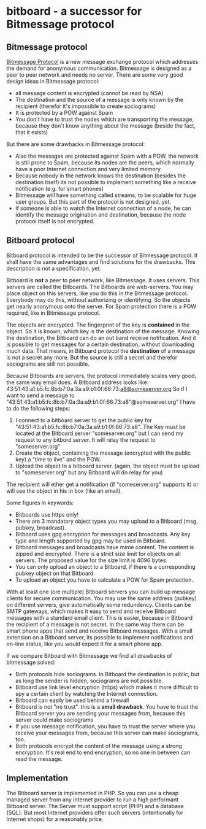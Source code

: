 bitboard - a successor for Bitmessage protocol
==============================================

Bitmessage protocol
-------------------

[Bitmessage Protocol](https://bitmessage.org) is a new message exchange protocol which addresses the demand for anonymous communication.
Bitmessage is designed as a peer to peer network and needs no server.
There are some very good design ideas in Bitmessage protocol:

- all message content is encrypted (cannot be read by NSA)
- The destination and the source of a message is only known by the recipient (therefor it's impossible to create sociograms)
- It is protected by a POW against Spam
- You don't have to trust the nodes which are transporting the message, because they don't know anything about the message (beside the fact, that it exists)

But there are some drawbacks in Bitmessage protocol:

- Also the messages are protected against Spam with a POW, the network is still prone to Spam, because its nodes are the peers, which normally have a poor Internet connection and very limited memory.
- Because nobody in the network knows the destination (besides the destination itself) its not possible to implement something like a receive notification (e.g. for smart phones)
- Bitmessage will have something called streams, to be scalable for huge user groups. But this part of the protocol is not designed, yet.
- if someone is able to watch the Internet connection of a node, he can identify the message origination and destination, because the node protocol itself is not encrypted.

Bitboard protocol
-----------------

Bitboard protocol is intended to be the successor of Bitmessage protocol. It shall have the same advantages and find solutions for the drawbacks.
This description is not a specification, yet.

Bitboard is **not** a peer to peer network, like Bitmessage. It uses servers. This servers are called the Bitboards.
The Bitboards are web-servers. You may place object on this servers, like you do this in the Bitmessage protocol. Everybody may do this, without authorizing or identifying.
So the objects get nearly anonymous onto the server. For Spam protection there is a POW required, like in Bitmessage protocol.

The objects are encrypted. The fingerprint of the key is **contained** in the object. So it is known, which key is the destination of the message. 
Knowing the destination, the Bitboard can do an out band receive notification. And it is possible to get messages for a certain destination, without downloading much data.
That means, in Bitboard protocol the **destination** of a message is not a secret any more. But the source is still a secret and therefor sociograms are still not possible.

Because Bitboards are servers, the protocol immediately scales very good, the same way email does. A Bitboard address looks like: 43:51:43:a1:b5:fc:8b:b7:0a:3a:a9:b1:0f:66:73:a8@someserver.org
So if I want to send a message to "43:51:43:a1:b5:fc:8b:b7:0a:3a:a9:b1:0f:66:73:a8"@someserver.org" I have to do the following steps:

1. I connect to a bitboard server to get the public key for "43:51:43:a1:b5:fc:8b:b7:0a:3a:a9:b1:0f:66:73:a8". The Key must be located at the Bitboard server "someserver.org" but I can send my request to any bitbord server. It will relay the request to "someserver.org"
2. Create the object, containing the message (encrypted with the public key) a "time to live" and the POW.
3. Upload the object to a bitboard server. (again, the object must be upload to "someserver.org" but any Bitboard will do relay for you)

The recipient will ether get a notification (if "someserver.org" supports it) or will see the object in his in box (like an email).

Some figures in keywords:

* Bitboards use https only!
* There are 3 mandatory object types you may upload to a Bitboard (msg, pubkey, broadcast).
* Bitboard uses gpg encryption for messages and broadcasts. Any key type and length supported by gpg may be used in Bitboard.
* Bitboard messages and broadcasts have mime content. The content is zipped and encrypted. There is a strict size limit for objects on all servers. The proposed value for the size limit is 4096 bytes.
* You can only upload an object to a Bitboard, if there is a corresponding pubkey object on that Bitboard.
* To upload an object you have to calculate a POW for Spam protection.

With at least one (ore multiple) Bitboard servers you can build up message clients for secure communication. You may use the same address (pubkey) on different servers, give automatically some redundency.
Clients can be SMTP gateways, which makes it easy to send and receive Bitboard messages with a standard email client. This is easier, because in Bitboard the recipient of a message is not secret.
In the same way there can be smart phone apps that send and receive Bitboard messages. With a small extension on a Bitboard server, its possible to implement notifications and
on-line status, like you would expect it for a smart phone app.

If we compare Bitboard with Bitmessage we find all drawbacks of bitmessage solved:

* Both protocols hide sociograms. In Bitboard the destination is public, but as long the sender is hidden, sociograms are not possible.
* Bitboard use link level encryption (https) which makes it more difficult to spy a certain client by watching the Internet connection.
* Bitboard can easily be used behind a firewall
* Bitboard is not "no trust". this is a **small drawback**. You have to trust the Bitboard server you are sending your messages from, because this server could make sociograms
* If you use message notification, you have to trust the server where you receive your messages from, because this server can make sociograms, too.
* Both protocols encrypt the content of the message using a strong encryption. It's real end to end encryption, so no one in between can read the message.

Implementation
--------------

The Bitboard server is implemented in PHP. So you can use a cheap managed server from any Internet provider to run a high performant Bitboard server.
The Server must support script (PHP) and a database (SQL). But most Internet providers offer such servers (intentionally for Internet shops) for a reasonably price.


